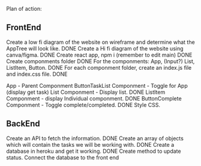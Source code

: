 Plan of action:

## FrontEnd

Create a low fi diagram of the website on wireframe and determine what the AppTree will look like. DONE
Create a Hi fi diagram of the website using canva/figma. DONE
Create react app, npm i (remember to edit main) DONE
Create componments folder DONE
For the componments: App, (Input?) List, ListItem, Button. DONE
For each componment folder, create an index.js file and index.css file. DONE

App - Parent Componment
ButtonTaskList Componment - Toggle for App (display get task)
List Componment - Display list. DONE
ListItem Componment - display Individual componment. DONE
ButtonComplete Componment - Toggle complete/completed. DONE
Style CSS.

## BackEnd

Create an API to fetch the information. DONE
Create an array of objects which will contain the tasks we will be working with. DONE
Create a database in heroku and get it working. DONE
Create method to update status.
Connect the database to the front end
